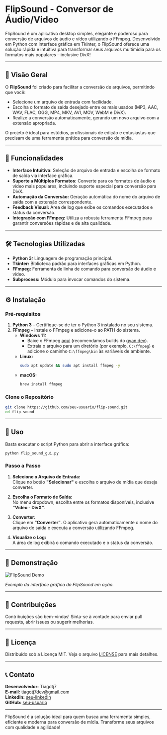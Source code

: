 # FlipSound - Conversor de Áudio/Video

FlipSound é um aplicativo desktop simples, elegante e poderoso para conversão de arquivos de áudio e vídeo utilizando o FFmpeg. Desenvolvido em Python com interface gráfica em Tkinter, o FlipSound oferece uma solução rápida e intuitiva para transformar seus arquivos multimídia para os formatos mais populares – inclusive DivX!

---

## 🚀 Visão Geral

O **FlipSound** foi criado para facilitar a conversão de arquivos, permitindo que você:
- Selecione um arquivo de entrada com facilidade.
- Escolha o formato de saída desejado entre os mais usados (MP3, AAC, WAV, FLAC, OGG, MP4, MKV, AVI, MOV, WebM e DivX).
- Realize a conversão automaticamente, gerando um novo arquivo com a extensão apropriada.

O projeto é ideal para estúdios, profissionais de edição e entusiastas que precisam de uma ferramenta prática para conversão de mídia.

---

## 🎯 Funcionalidades

- **Interface Intuitiva:** Seleção de arquivo de entrada e escolha de formato de saída via interface gráfica.
- **Suporte a Múltiplos Formatos:** Converte para os formatos de áudio e vídeo mais populares, incluindo suporte especial para conversão para DivX.
- **Automação da Conversão:** Geração automática do nome do arquivo de saída com a extensão correspondente.
- **Feedback Visual:** Área de log que exibe os comandos executados e status da conversão.
- **Integração com FFmpeg:** Utiliza a robusta ferramenta FFmpeg para garantir conversões rápidas e de alta qualidade.

---

## 🛠️ Tecnologias Utilizadas

- **Python 3:** Linguagem de programação principal.
- **Tkinter:** Biblioteca padrão para interfaces gráficas em Python.
- **FFmpeg:** Ferramenta de linha de comando para conversão de áudio e vídeo.
- **Subprocess:** Módulo para invocar comandos do sistema.

---

## ⚙️ Instalação

### Pré-requisitos

1. **Python 3** – Certifique-se de ter o Python 3 instalado no seu sistema.
2. **FFmpeg** – Instale o FFmpeg e adicione-o ao PATH do sistema.
   - **Windows 11:**
     - Baixe o FFmpeg [aqui](https://ffmpeg.org/download.html) (recomendamos builds do [gyan.dev](https://www.gyan.dev/ffmpeg/builds/)).
     - Extraia o arquivo para um diretório (por exemplo, `C:\ffmpeg`) e adicione o caminho `C:\ffmpeg\bin` às variáveis de ambiente.
   - **Linux:**
     ```bash
     sudo apt update && sudo apt install ffmpeg -y
     ```
   - **macOS:**
     ```bash
     brew install ffmpeg
     ```

### Clone o Repositório

```bash
git clone https://github.com/seu-usuario/flip-sound.git
cd flip-sound
```

---

## 📂 Uso

Basta executar o script Python para abrir a interface gráfica:

```bash
python flip_sound_gui.py
```

### Passo a Passo

1. **Selecione o Arquivo de Entrada:**  
   Clique no botão **"Selecionar"** e escolha o arquivo de mídia que deseja converter.

2. **Escolha o Formato de Saída:**  
   No menu dropdown, escolha entre os formatos disponíveis, inclusive **"Vídeo - DivX"**.

3. **Converter:**  
   Clique em **"Converter"**. O aplicativo gera automaticamente o nome do arquivo de saída e executa a conversão utilizando FFmpeg.

4. **Visualize o Log:**  
   A área de log exibirá o comando executado e o status da conversão.

---

## 🎨 Demonstração

![FlipSound Demo](https://imgs.search.brave.com/jJ5UQJwt8hFWSntb-2aHUfqedt_WqQ2BnP4JzXsMmcI/rs:fit:860:0:0:0/g:ce/aHR0cHM6Ly93YWxs/cGFwZXJzLmNvbS93/cC1jb250ZW50L3Ro/ZW1lcy93YWxscGFw/ZXJzLmNvbS9zcmMv/c3BsYXNoLW4uanBn)

*Exemplo da interface gráfica do FlipSound em ação.*

---

## 🤝 Contribuições

Contribuições são bem-vindas! Sinta-se à vontade para enviar pull requests, abrir issues ou sugerir melhorias.

---

## 📜 Licença

Distribuído sob a Licença MIT. Veja o arquivo [LICENSE](LICENSE) para mais detalhes.

---

## 📞 Contato

**Desenvolvedor:** Tiagotj7  
**E-mail:** tiagotj7dev@gmail.com  
**LinkedIn:** [seu-linkedin](https://www.linkedin.com/in/tiagocarvalhog2020/)  
**GitHub:** [seu-usuario](https://github.com/Tiagotj7/FlipSound)

---

FlipSound é a solução ideal para quem busca uma ferramenta simples, eficiente e moderna para conversão de mídia. Transforme seus arquivos com qualidade e agilidade!

